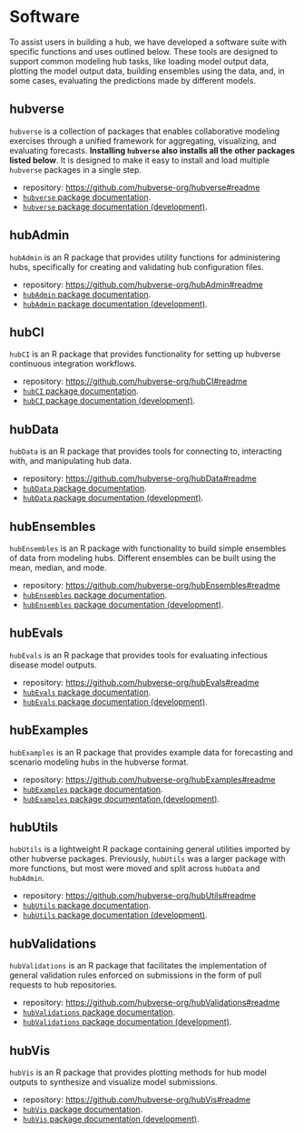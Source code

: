 # Software  

To assist users in building a hub, we have developed a software suite with specific functions and uses outlined below. These tools are designed to support common modeling hub tasks, like loading model output data, plotting the model output data, building ensembles using the data, and, in some cases, evaluating the predictions made by different models.  

## hubverse

`hubverse` is a collection of packages that enables collaborative modeling exercises through a unified framework for aggregating, visualizing, and evaluating forecasts. **Installing `hubverse` also installs all the other packages listed below**. It is designed to make it easy to install and load multiple `hubverse` packages in a single step. 

- repository: <https://github.com/hubverse-org/hubverse#readme>
- [`hubverse` package documentation](https://hubverse-org.github.io/hubverse).  
- [`hubverse` package documentation (development)](https://hubverse-org.github.io/hubverse/dev/).  

## hubAdmin

`hubAdmin` is an R package that provides utility functions for administering hubs, specifically for creating and validating hub configuration files. 

- repository: <https://github.com/hubverse-org/hubAdmin#readme>
- [`hubAdmin` package documentation](https://hubverse-org.github.io/hubAdmin).  
- [`hubAdmin` package documentation (development)](https://hubverse-org.github.io/hubAdmin/dev/).  

## hubCI

`hubCI` is an R package that provides functionality for setting up hubverse continuous integration workflows. 

- repository: <https://github.com/hubverse-org/hubCI#readme>
- [`hubCI` package documentation](https://hubverse-org.github.io/hubCI).  
- [`hubCI` package documentation (development)](https://hubverse-org.github.io/hubCI/dev/).  

## hubData

`hubData` is an R package that provides tools for connecting to, interacting with, and manipulating hub data. 

- repository: <https://github.com/hubverse-org/hubData#readme>
- [`hubData` package documentation](https://hubverse-org.github.io/hubData).  
- [`hubData` package documentation (development)](https://hubverse-org.github.io/hubData/dev/).  

## hubEnsembles

`hubEnsembles` is an R package with functionality to build simple ensembles of data from modeling hubs. Different ensembles can be built using the mean, median, and mode. 

- repository: <https://github.com/hubverse-org/hubEnsembles#readme>
- [`hubEnsembles` package documentation](https://hubverse-org.github.io/hubEnsembles).  
- [`hubEnsembles` package documentation (development)](https://hubverse-org.github.io/hubEnsembles/dev/).  

## hubEvals

`hubEvals` is an R package that provides tools for evaluating infectious disease model outputs. 

- repository: <https://github.com/hubverse-org/hubEvals#readme>
- [`hubEvals` package documentation](https://hubverse-org.github.io/hubEvals).  
- [`hubEvals` package documentation (development)](https://hubverse-org.github.io/hubEvals/dev/).  

## hubExamples

`hubExamples` is an R package that provides example data for forecasting and scenario modeling hubs in the hubverse format. 

- repository: <https://github.com/hubverse-org/hubExamples#readme>
- [`hubExamples` package documentation](https://hubverse-org.github.io/hubExamples).  
- [`hubExamples` package documentation (development)](https://hubverse-org.github.io/hubExamples/dev/).  

## hubUtils

`hubUtils` is a lightweight R package containing general utilities imported by other hubverse packages. Previously, `hubUtils` was a larger package with more functions, but most were moved and split across `hubData` and `hubAdmin`. 

- repository: <https://github.com/hubverse-org/hubUtils#readme>
- [`hubUtils` package documentation](https://hubverse-org.github.io/hubUtils).  
- [`hubUtils` package documentation (development)](https://hubverse-org.github.io/hubUtils/dev/).  

## hubValidations

`hubValidations` is an R package that facilitates the implementation of general validation rules enforced on submissions in the form of pull requests to hub repositories. 

- repository: <https://github.com/hubverse-org/hubValidations#readme>
- [`hubValidations` package documentation](https://hubverse-org.github.io/hubValidations).  
- [`hubValidations` package documentation (development)](https://hubverse-org.github.io/hubValidations/dev/).  

## hubVis

`hubVis` is an R package that provides plotting methods for hub model outputs to synthesize and visualize model submissions. 

- repository: <https://github.com/hubverse-org/hubVis#readme>
- [`hubVis` package documentation](https://hubverse-org.github.io/hubVis).  
- [`hubVis` package documentation (development)](https://hubverse-org.github.io/hubVis/dev/).  

